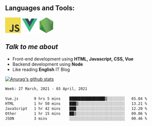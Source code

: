 ## **Languages and Tools:**      
<code><img height="50" src="https://raw.githubusercontent.com/github/explore/80688e429a7d4ef2fca1e82350fe8e3517d3494d/topics/javascript/javascript.png"></code>
<code><img height="50"  src="https://raw.githubusercontent.com/github/explore/80688e429a7d4ef2fca1e82350fe8e3517d3494d/topics/vue/vue.png"></code>
<code><img height="50"  src="https://raw.githubusercontent.com/github/explore/80688e429a7d4ef2fca1e82350fe8e3517d3494d/topics/nodejs/nodejs.png"></code>

## *Talk to me about*
- Front-end development using **HTML, Javascript, CSS, Vue**
- Backend development using **Node**
- Like reading **English** IT Blog    

[![Anurag's github stats](https://github-readme-stats.vercel.app/api?username=qdi5)](https://github.com/anuraghazra/github-readme-stats)    

<!--START_SECTION:waka-->
```text
Week: 27 March, 2021 - 03 April, 2021

Vue.js       9 hrs 5 mins    ████████████████▒░░░░░░░░   65.04 % 
HTML         1 hr 50 mins    ███▒░░░░░░░░░░░░░░░░░░░░░   13.21 % 
JavaScript   1 hr 42 mins    ███░░░░░░░░░░░░░░░░░░░░░░   12.20 % 
Other        1 hr 15 mins    ██▒░░░░░░░░░░░░░░░░░░░░░░   09.06 % 
JSON         3 mins          ░░░░░░░░░░░░░░░░░░░░░░░░░   00.46 % 
```
<!--END_SECTION:waka-->
